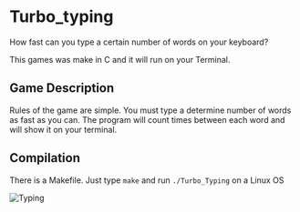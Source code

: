 # Turbo_typing
How fast can you type a certain number of words on your keyboard?

This games was make in C and it will run on your Terminal.

## Game Description

Rules of the game are simple. You must type a determine number of words as fast as you can.
The program will count times between each word and will show it on your terminal.

## Compilation

There is a Makefile. Just type `make` and run `./Turbo_Typing` on a Linux OS

![Typing](https://i.udemycdn.com/course/750x422/1122628_d72e.jpg)
